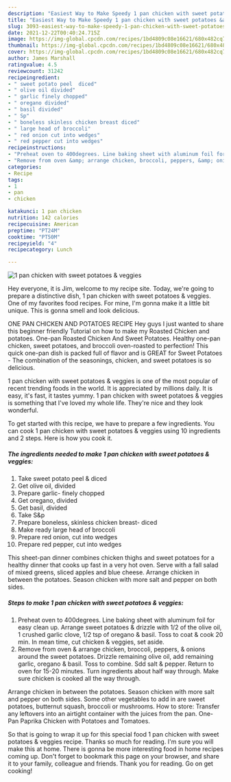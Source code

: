 ```yaml
---
description: "Easiest Way to Make Speedy 1 pan chicken with sweet potatoes &amp;amp; veggies"
title: "Easiest Way to Make Speedy 1 pan chicken with sweet potatoes &amp;amp; veggies"
slug: 3093-easiest-way-to-make-speedy-1-pan-chicken-with-sweet-potatoes-and-amp-veggies
date: 2021-12-22T00:40:24.715Z
image: https://img-global.cpcdn.com/recipes/1bd4809c08e16621/680x482cq70/1-pan-chicken-with-sweet-potatoes-veggies-recipe-main-photo.jpg
thumbnail: https://img-global.cpcdn.com/recipes/1bd4809c08e16621/680x482cq70/1-pan-chicken-with-sweet-potatoes-veggies-recipe-main-photo.jpg
cover: https://img-global.cpcdn.com/recipes/1bd4809c08e16621/680x482cq70/1-pan-chicken-with-sweet-potatoes-veggies-recipe-main-photo.jpg
author: James Marshall
ratingvalue: 4.5
reviewcount: 31242
recipeingredient:
- " sweet potato peel  diced"
- " olive oil divided"
- " garlic finely chopped"
- " oregano divided"
- " basil divided"
- " Sp"
- " boneless skinless chicken breast diced"
- " large head of broccoli"
- " red onion cut into wedges"
- " red pepper cut into wedges"
recipeinstructions:
- "Preheat oven to 400degrees. Line baking sheet with aluminum foil for easy clean up. Arrange sweet potatoes &amp; drizzle with 1/2 of the olive oil, 1 crushed garlic clove, 1/2 tsp of oregano &amp; basil. Toss to coat &amp; cook 20 min. In mean time, cut chicken &amp; veggies, set aside."
- "Remove from oven &amp; arrange chicken, broccoli, peppers, &amp; onions around the sweet potatoes. Drizzle remaining olive oil, add remaining garlic, oregano &amp; basil. Toss to combine. Sdd salt &amp; pepper. Return to oven for 15-20 minutes. Turn ingredients about half way through. Make sure chicken is cooked all the way through."
categories:
- Recipe
tags:
- 1
- pan
- chicken

katakunci: 1 pan chicken 
nutrition: 142 calories
recipecuisine: American
preptime: "PT24M"
cooktime: "PT50M"
recipeyield: "4"
recipecategory: Lunch

---
```



![1 pan chicken with sweet potatoes &amp; veggies](https://img-global.cpcdn.com/recipes/1bd4809c08e16621/680x482cq70/1-pan-chicken-with-sweet-potatoes-veggies-recipe-main-photo.jpg)

Hey everyone, it is Jim, welcome to my recipe site. Today, we're going to prepare a distinctive dish, 1 pan chicken with sweet potatoes &amp; veggies. One of my favorites food recipes. For mine, I'm gonna make it a little bit unique. This is gonna smell and look delicious.

ONE PAN CHICKEN AND POTATOES RECIPE Hey guys I just wanted to share this beginner friendly Tutorial on how to make my Roasted Chicken and potatoes. One-pan Roasted Chicken And Sweet Potatoes. Healthy one-pan chicken, sweet potatoes, and broccoli oven-roasted to perfection! This quick one-pan dish is packed full of flavor and is GREAT for Sweet Potatoes - The combination of the seasonings, chicken, and sweet potatoes is so delicious.

1 pan chicken with sweet potatoes &amp; veggies is one of the most popular of recent trending foods in the world. It is appreciated by millions daily. It is easy, it's fast, it tastes yummy. 1 pan chicken with sweet potatoes &amp; veggies is something that I've loved my whole life. They're nice and they look wonderful.


To get started with this recipe, we have to prepare a few ingredients. You can cook 1 pan chicken with sweet potatoes &amp; veggies using 10 ingredients and 2 steps. Here is how you cook it.

<!--inarticleads1-->

##### The ingredients needed to make 1 pan chicken with sweet potatoes &amp; veggies:

1. Take  sweet potato peel &amp; diced
1. Get  olive oil, divided
1. Prepare  garlic- finely chopped
1. Get  oregano, divided
1. Get  basil, divided
1. Take  S&amp;p
1. Prepare  boneless, skinless chicken breast- diced
1. Make ready  large head of broccoli
1. Prepare  red onion, cut into wedges
1. Prepare  red pepper, cut into wedges


This sheet-pan dinner combines chicken thighs and sweet potatoes for a healthy dinner that cooks up fast in a very hot oven. Serve with a fall salad of mixed greens, sliced apples and blue cheese. Arrange chicken in between the potatoes. Season chicken with more salt and pepper on both sides. 

<!--inarticleads2-->

##### Steps to make 1 pan chicken with sweet potatoes &amp; veggies:

1. Preheat oven to 400degrees. Line baking sheet with aluminum foil for easy clean up. Arrange sweet potatoes &amp; drizzle with 1/2 of the olive oil, 1 crushed garlic clove, 1/2 tsp of oregano &amp; basil. Toss to coat &amp; cook 20 min. In mean time, cut chicken &amp; veggies, set aside.
1. Remove from oven &amp; arrange chicken, broccoli, peppers, &amp; onions around the sweet potatoes. Drizzle remaining olive oil, add remaining garlic, oregano &amp; basil. Toss to combine. Sdd salt &amp; pepper. Return to oven for 15-20 minutes. Turn ingredients about half way through. Make sure chicken is cooked all the way through.


Arrange chicken in between the potatoes. Season chicken with more salt and pepper on both sides. Some other vegetables to add in are sweet potatoes, butternut squash, broccoli or mushrooms. How to store: Transfer any leftovers into an airtight container with the juices from the pan. One-Pan Paprika Chicken with Potatoes and Tomatoes. 

So that is going to wrap it up for this special food 1 pan chicken with sweet potatoes &amp; veggies recipe. Thanks so much for reading. I'm sure you will make this at home. There is gonna be more interesting food in home recipes coming up. Don't forget to bookmark this page on your browser, and share it to your family, colleague and friends. Thank you for reading. Go on get cooking!
